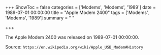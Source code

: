 +++
ShowToc = false
categories = ['Modems', 'Modems', '1989']
date = 1989-07-01 00:00:00
title = "Apple Modem 2400"
tags = ['Modems', 'Modems', '1989']
summary = " "

+++

The Apple Modem 2400 was released on 1989-07-01 00:00:00.

Source: `https://en.wikipedia.org/wiki/Apple_USB_Modem#History`


